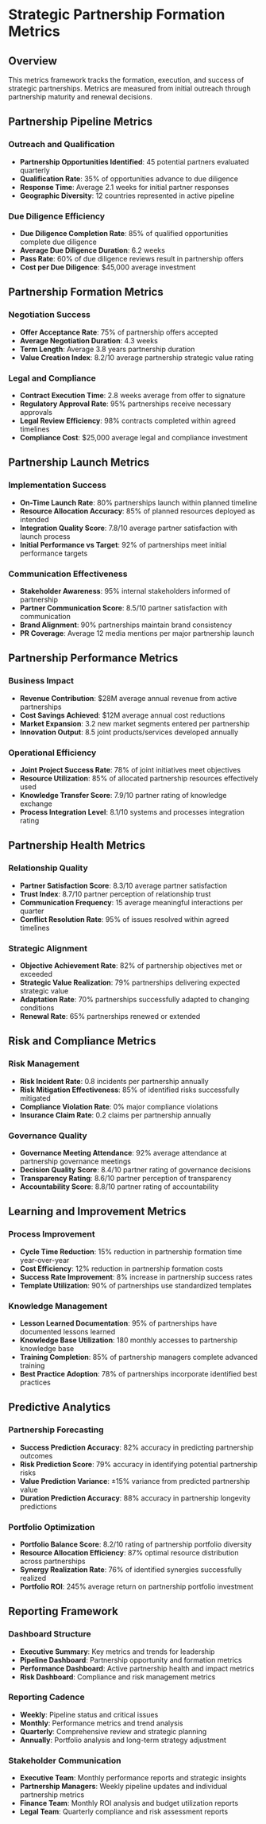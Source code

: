 # Strategic Partnership Formation Metrics

## Overview
This metrics framework tracks the formation, execution, and success of strategic partnerships. Metrics are measured from initial outreach through partnership maturity and renewal decisions.

## Partnership Pipeline Metrics

### Outreach and Qualification
- **Partnership Opportunities Identified**: 45 potential partners evaluated quarterly
- **Qualification Rate**: 35% of opportunities advance to due diligence
- **Response Time**: Average 2.1 weeks for initial partner responses
- **Geographic Diversity**: 12 countries represented in active pipeline

### Due Diligence Efficiency
- **Due Diligence Completion Rate**: 85% of qualified opportunities complete due diligence
- **Average Due Diligence Duration**: 6.2 weeks
- **Pass Rate**: 60% of due diligence reviews result in partnership offers
- **Cost per Due Diligence**: $45,000 average investment

## Partnership Formation Metrics

### Negotiation Success
- **Offer Acceptance Rate**: 75% of partnership offers accepted
- **Average Negotiation Duration**: 4.3 weeks
- **Term Length**: Average 3.8 years partnership duration
- **Value Creation Index**: 8.2/10 average partnership strategic value rating

### Legal and Compliance
- **Contract Execution Time**: 2.8 weeks average from offer to signature
- **Regulatory Approval Rate**: 95% partnerships receive necessary approvals
- **Legal Review Efficiency**: 98% contracts completed within agreed timelines
- **Compliance Cost**: $25,000 average legal and compliance investment

## Partnership Launch Metrics

### Implementation Success
- **On-Time Launch Rate**: 80% partnerships launch within planned timeline
- **Resource Allocation Accuracy**: 85% of planned resources deployed as intended
- **Integration Quality Score**: 7.8/10 average partner satisfaction with launch process
- **Initial Performance vs Target**: 92% of partnerships meet initial performance targets

### Communication Effectiveness
- **Stakeholder Awareness**: 95% internal stakeholders informed of partnership
- **Partner Communication Score**: 8.5/10 partner satisfaction with communication
- **Brand Alignment**: 90% partnerships maintain brand consistency
- **PR Coverage**: Average 12 media mentions per major partnership launch

## Partnership Performance Metrics

### Business Impact
- **Revenue Contribution**: $28M average annual revenue from active partnerships
- **Cost Savings Achieved**: $12M average annual cost reductions
- **Market Expansion**: 3.2 new market segments entered per partnership
- **Innovation Output**: 8.5 joint products/services developed annually

### Operational Efficiency
- **Joint Project Success Rate**: 78% of joint initiatives meet objectives
- **Resource Utilization**: 85% of allocated partnership resources effectively used
- **Knowledge Transfer Score**: 7.9/10 partner rating of knowledge exchange
- **Process Integration Level**: 8.1/10 systems and processes integration rating

## Partnership Health Metrics

### Relationship Quality
- **Partner Satisfaction Score**: 8.3/10 average partner satisfaction
- **Trust Index**: 8.7/10 partner perception of relationship trust
- **Communication Frequency**: 15 average meaningful interactions per quarter
- **Conflict Resolution Rate**: 95% of issues resolved within agreed timelines

### Strategic Alignment
- **Objective Achievement Rate**: 82% of partnership objectives met or exceeded
- **Strategic Value Realization**: 79% partnerships delivering expected strategic value
- **Adaptation Rate**: 70% partnerships successfully adapted to changing conditions
- **Renewal Rate**: 65% partnerships renewed or extended

## Risk and Compliance Metrics

### Risk Management
- **Risk Incident Rate**: 0.8 incidents per partnership annually
- **Risk Mitigation Effectiveness**: 85% of identified risks successfully mitigated
- **Compliance Violation Rate**: 0% major compliance violations
- **Insurance Claim Rate**: 0.2 claims per partnership annually

### Governance Quality
- **Governance Meeting Attendance**: 92% average attendance at partnership governance meetings
- **Decision Quality Score**: 8.4/10 partner rating of governance decisions
- **Transparency Rating**: 8.6/10 partner perception of transparency
- **Accountability Score**: 8.8/10 partner rating of accountability

## Learning and Improvement Metrics

### Process Improvement
- **Cycle Time Reduction**: 15% reduction in partnership formation time year-over-year
- **Cost Efficiency**: 12% reduction in partnership formation costs
- **Success Rate Improvement**: 8% increase in partnership success rates
- **Template Utilization**: 90% of partnerships use standardized templates

### Knowledge Management
- **Lesson Learned Documentation**: 95% of partnerships have documented lessons learned
- **Knowledge Base Utilization**: 180 monthly accesses to partnership knowledge base
- **Training Completion**: 85% of partnership managers complete advanced training
- **Best Practice Adoption**: 78% of partnerships incorporate identified best practices

## Predictive Analytics

### Partnership Forecasting
- **Success Prediction Accuracy**: 82% accuracy in predicting partnership outcomes
- **Risk Prediction Score**: 79% accuracy in identifying potential partnership risks
- **Value Prediction Variance**: ±15% variance from predicted partnership value
- **Duration Prediction Accuracy**: 88% accuracy in partnership longevity predictions

### Portfolio Optimization
- **Portfolio Balance Score**: 8.2/10 rating of partnership portfolio diversity
- **Resource Allocation Efficiency**: 87% optimal resource distribution across partnerships
- **Synergy Realization Rate**: 76% of identified synergies successfully realized
- **Portfolio ROI**: 245% average return on partnership portfolio investment

## Reporting Framework

### Dashboard Structure
- **Executive Summary**: Key metrics and trends for leadership
- **Pipeline Dashboard**: Partnership opportunity and formation metrics
- **Performance Dashboard**: Active partnership health and impact metrics
- **Risk Dashboard**: Compliance and risk management metrics

### Reporting Cadence
- **Weekly**: Pipeline status and critical issues
- **Monthly**: Performance metrics and trend analysis
- **Quarterly**: Comprehensive review and strategic planning
- **Annually**: Portfolio analysis and long-term strategy adjustment

### Stakeholder Communication
- **Executive Team**: Monthly performance reports and strategic insights
- **Partnership Managers**: Weekly pipeline updates and individual partnership metrics
- **Finance Team**: Monthly ROI analysis and budget utilization reports
- **Legal Team**: Quarterly compliance and risk assessment reports
